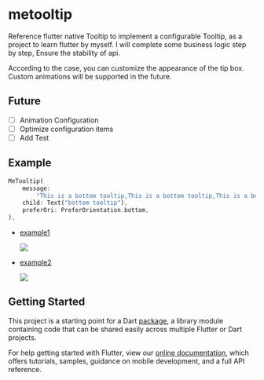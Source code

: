 # metooltip

Reference flutter native Tooltip to implement a configurable Tooltip, as a project to learn flutter by myself. I will complete some business logic step by step, Ensure the stability of api.

According to the case, you can customize the appearance of the tip box. Custom animations will be supported in the future.

## Future

-   [ ] Animation Configuration
-   [ ] Optimize configuration items
-   [ ] Add Test

## Example

```dart
MeTooltip(
    message:
        "This is a bottom tooltip,This is a bottom tooltip,This is a bottom tooltip,This is a bottom tooltip",
    child: Text("bottom tooltip"),
    preferOri: PreferOrientation.bottom,
),
```

-   [example1](./example/example-1/)

    ![](https://github.com/secret344/flutter-tooltip/blob/main/screenshots/example-1-1.png)

-   [example2](./example/example-2/)

    ![](https://github.com/secret344/flutter-tooltip/blob/main/screenshots/example-2.png)

## Getting Started

This project is a starting point for a Dart
[package](https://flutter.dev/developing-packages/),
a library module containing code that can be shared easily across
multiple Flutter or Dart projects.

For help getting started with Flutter, view our
[online documentation](https://flutter.dev/docs), which offers tutorials,
samples, guidance on mobile development, and a full API reference.
